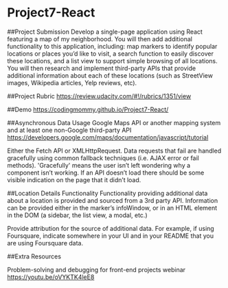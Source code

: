 # Project7-React

##Project Submission
Develop a single-page application using React featuring a map of my neighborhood. You will then add additional functionality to this application, including: map markers to identify popular locations or places you’d like to visit, a search function to easily discover these locations, and a list view to support simple browsing of all locations. You will then research and implement third-party APIs that provide additional information about each of these locations (such as StreetView images, Wikipedia articles, Yelp reviews, etc).

##Project Rubric
https://review.udacity.com/#!/rubrics/1351/view

##Demo
https://codingmommy.github.io/Project7-React/

##Asynchronous Data Usage
 Google Maps API or another mapping system and at least one non-Google third-party API
 https://developers.google.com/maps/documentation/javascript/tutorial

 Either the Fetch API or XMLHttpRequest.
 Data requests that fail are handled gracefully using common fallback techniques (i.e. AJAX error or fail methods). 'Gracefully' means the user isn’t left wondering why a component isn’t working. If an API doesn’t load there should be some visible indication on the page that it didn’t load.

 ##Location Details Functionality
 Functionality providing additional data about a location is provided and sourced from a 3rd party API. Information can be provided either in the marker’s infoWindow, or in an HTML element in the DOM (a sidebar, the list view, a modal, etc.)

Provide attribution for the source of additional data. For example, if using Foursquare, indicate somewhere in your UI and in your README that you are using Foursquare data.

##Extra Resources

Problem-solving and debugging for front-end projects webinar
https://youtu.be/oVYKTK4leE8
